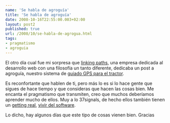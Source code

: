 ```yaml
---
name: 'Se habla de agroguía'
title: 'Se habla de agroguía'
date: 2008-10-16T22:55:00.003+02:00
layout: post2
published: true
url: /2008/10/se-habla-de-agrogua.html
tags: 
- pragmatismo
- agroguia
---
```


El otro día cual fue mi sorpresa que [linking paths](http://weblog.linkingpaths.com/2008/10/15/otras-pequenas-empresas-agroguia/), una empresa dedicada al desarrollo web con una filosofía un tanto diferente, dedicaba un post a agroguía, nuestro sistema de [guiado GPS para el tractor](http://www.agroguia.es/blog/wordpress/gps-agricola/).  
  
Es reconfortante que hablen de ti, pero más lo es si lo hace gente que sigues de hace tiempo y que consideras que hacen las cosas bien. Me encanta el pragmatismo que transmiten, creo que muchos deberíamos aprender mucho de ellos. Muy a lo 37signals, de hecho ellos también tienen un [getting real](https://gettingreal.37signals.com/), [vivir del software](http://weblog.linkingpaths.com/vivir-del-software).  
  
Lo dicho, hay algunos días que este tipo de cosas vienen bien. Gracias